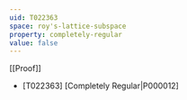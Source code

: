 ```yaml
---
uid: T022363
space: roy's-lattice-subspace
property: completely-regular
value: false
---
```

[[Proof]]

* [T022363] [Completely Regular|P000012]

